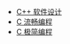 +   [C++ 软件设计](docs/cpp-sw-dsn/README.md)
+   [C 流畅编程](docs/fln-c/README.md)
+   [C 极简编程](docs/sml-c/README.md)